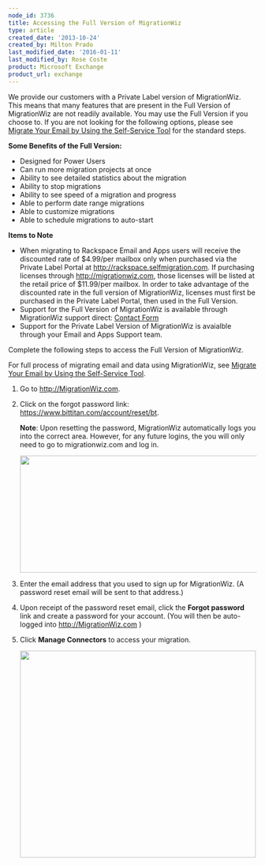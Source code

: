 ```yaml
---
node_id: 3736
title: Accessing the Full Version of MigrationWiz
type: article
created_date: '2013-10-24'
created_by: Milton Prado
last_modified_date: '2016-01-11'
last_modified_by: Rose Coste
product: Microsoft Exchange
product_url: exchange
---
```


We provide our customers with a Private Label version of MigrationWiz.
This means that many features that are present in the Full Version of
MigrationWiz are not readily available. You may use the Full Version if
you choose to. If you are not looking for the following options, please
see [Migrate Your Email by Using the Self-Service
Tool](/how-to/migrate-your-email-by-using-the-self-service-tool)
for the standard steps.

**Some Benefits of the Full Version:**

-   Designed for Power Users
-   Can run more migration projects at once
-   Ability to see detailed statistics about the migration
-   Ability to stop migrations
-   Ability to see speed of a migration and progress
-   Able to perform date range migrations
-   Able to customize migrations
-   Able to schedule migrations to auto-start

**Items to Note**

-   <span>When migrating to Rackspace Email and Apps users will receive
    the discounted rate of \$4.99/per mailbox only when purchased via
    the Private Label Portal at http://rackspace.selfmigration.com.  If
    purchasing licenses through http://migrationwiz.com, those licenses
    will be listed at the retail price of \$11.99/per mailbox.  In order
    to take advantage of the discounted rate in the full version of
    MigrationWiz, licenses must first be purchased in the Private Label
    Portal, then used in the Full Version. </span>
-   <span>Support for the Full Version of MigrationWiz is available
    through MigrationWiz support direct: [Contact
    Form](https://www.migrationwiz.com/Public/ContactUs.aspx)</span>
-   <span>Support for the Private Label Version of MigrationWiz is
    avaialble through your Email and Apps Support team. </span>

Complete the following steps to access the Full Version of MigrationWiz.

For full process of migrating email and data using MigrationWiz, see
[Migrate Your Email by Using the Self-Service
Tool](/how-to/migrate-your-email-by-using-the-self-service-tool).

1.  Go to <http://MigrationWiz.com>.
2.  Click on the forgot password link:
    <https://www.bittitan.com/account/reset/bt>.

    **Note**: Upon resetting the password, MigrationWiz automatically
    logs you into the correct area. However, for any future logins, the
    you will only need to go to migrationwiz.com and log in.

    <img src="https://8026b2e3760e2433679c-fffceaebb8c6ee053c935e8915a3fbe7.ssl.cf2.rackcdn.com/field/image/FullMigrationWiz1.png" width="552" height="237" />

3.  Enter the email address that you used to sign up for MigrationWiz.
        (A password reset email will be sent to that address.)
4.  Upon receipt of the password reset email, click the **Forgot
    password** link and create a password for your account.
        (You will then be auto-logged into <http://MigrationWiz.com> )
5.  Click **Manage Connectors** to access your migration.

    <img src="https://8026b2e3760e2433679c-fffceaebb8c6ee053c935e8915a3fbe7.ssl.cf2.rackcdn.com/field/image/FullMigrationWiz2.png" width="478" height="419" />



